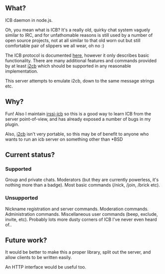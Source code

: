 ## What?

ICB daemon in node.js.

Oh, you mean what is ICB?  It's a really old, quirky chat system vaguely
similar to IRC, and for unfathomable reasons is still used by a number of open
source projects, not at all similar to that old worn out but still comfortable
pair of slippers we all wear, oh no :)

The ICB protocol is documented
[here](http://www.icb.net/_jrudd/icb/protocol.html), however it only describes
basic functionality.  There are many additional features and commands provided
by at least
[i2cb](ftp://ftp.netbsd.org/pub/pkgsrc/current/pkgsrc/chat/i2cb/README.html)
which should be supported in any reasonable implementation.

This server attempts to emulate i2cb, down to the same message strings etc.

## Why?

Fun!  Also I maintain [irssi-icb](https://github.com/jperkin/irssi-icb) so this
is a good way to learn ICB from the server point-of-view, and has already
exposed a number of bugs in my plugin.

Also,
[i2cb](ftp://ftp.netbsd.org/pub/pkgsrc/current/pkgsrc/chat/i2cb/README.html)
isn't very portable, so this may be of benefit to anyone who wants to run an
icb server on something other than \*BSD

## Current status?

### Supported

Group and private chats.
Moderators (but they are currently powerless, it's nothing more than a badge).
Most basic commands (/nick, /join, /brick etc).

### Unsupported

Nickname registration and server commands.
Moderation commands.
Administration commands.
Miscellaneous user commands (beep, exclude, invite, etc).
Probably lots more dusty corners of ICB I've never even heard of..

## Future work?

It would be better to make this a proper library, split out the server, and
allow clients to be written easily.

An HTTP interface would be useful too.

